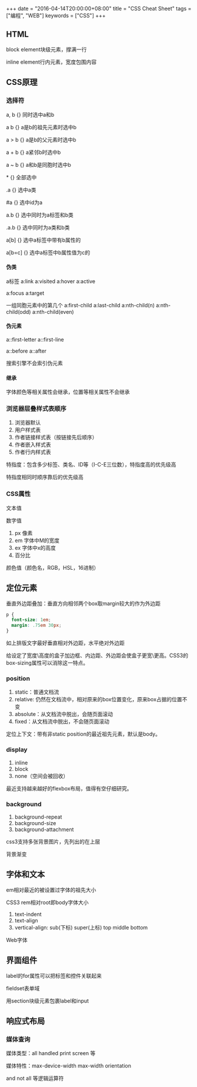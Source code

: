 +++
date = "2016-04-14T20:00:00+08:00"
title = "CSS Cheat Sheet"
tags = ["编程", "WEB"]
keywords = ["CSS"]
+++

## HTML

block element块级元素，撑满一行

inline element行内元素，宽度包围内容

## CSS原理

### 选择符

a, b {} 同时选中a和b

a b {} a是b的祖先元素时选中b

a > b {} a是b的父元素时选中b

a + b {} a紧邻b时选中b

a ~ b {} a和b是同胞时选中b

\* {} 全部选中

.a {} 选中a类

#a {} 选中id为a

a.b {} 选中同时为a标签和b类

.a.b {} 选中同时为a类和b类

a[b] {} 选中a标签中带有b属性的

a[b=c] {} 选中a标签中b属性值为c的

#### 伪类

a标签 a:link a:visited a:hover a:active

a:focus a:target

一组同胞元素中的第几个 a:first-child a:last-child a:nth-child(n) a:nth-child(odd) a:nth-child(even)

#### 伪元素

a::first-letter a::first-line

a::before a::after

搜索引擎不会索引伪元素

#### 继承

字体颜色等相关属性会继承，位置等相关属性不会继承

### 浏览器层叠样式表顺序

1. 浏览器默认
2. 用户样式表
3. 作者链接样式表（按链接先后顺序）
4. 作者嵌入样式表
5. 作者行内样式表

特指度：包含多少标签、类名、ID等（I-C-E三位数），特指度高的优先级高

特指度相同时顺序靠后的优先级高

### CSS属性

文本值

数字值

1. px 像素
2. em 字体中M的宽度
3. ex 字体中x的高度
4. 百分比

颜色值（颜色名，RGB，HSL，16进制）

## 定位元素

垂直外边距叠加：垂直方向相邻两个box取margin较大的作为外边距

```css
p {
  font-size: 1em;
  margin: .75em 30px;
}
```

如上排版文字最好垂直相对外边距，水平绝对外边距

给设定了宽度\高度的盒子加边框、内边距、外边距会使盒子更宽\更高。CSS3的box-sizing属性可以消除这一特点。

### position

1. static：普通文档流
2. relative: 仍然在文档流中，相对原来的box位置变化，原来box占据的位置不变
3. absolute：从文档流中脱出，会随页面滚动
4. fixed：从文档流中脱出，不会随页面滚动

定位上下文：带有非static position的最近祖先元素，默认是body。

### display

1. inline
2. block
3. none（空间会被回收）

最近支持越来越好的flexbox布局，值得有空仔细研究。

### background

1. background-repeat
2. background-size
3. background-attachment

css3支持多张背景图片，先列出的在上层

背景渐变

## 字体和文本

em相对最近的被设置过字体的祖先大小

CSS3 rem相对root即body字体大小

1. text-indent
2. text-align
3. vertical-align: sub(下标) super(上标) top middle bottom

Web字体

## 界面组件

label的for属性可以把标签和控件关联起来

fieldset表单域

用section块级元素包裹label和input

## 响应式布局

### 媒体查询

媒体类型：all handled print screen 等

媒体特性：max-device-width max-width orientation

and not all 等逻辑运算符
